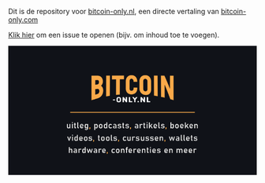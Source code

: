 Dit is de repository voor [bitcoin-only.nl](https://bitcoin-only.nl), een directe vertaling van [bitcoin-only.com](https://bitcoin-only.com) 

[Klik hier](https://github.com/bitcoin-only/bitcoin-only/issues/new/choose) om een issue te openen (bijv. om inhoud toe te voegen).

![](/assets/images/share.png)
